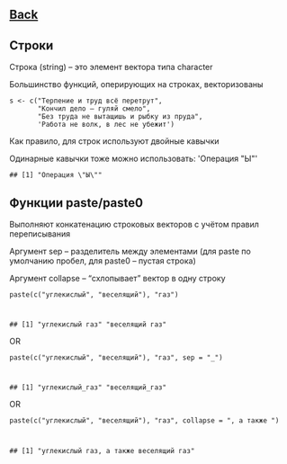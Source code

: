 ## [Back](https://github.com/ifanzilka/Statistic_for_R/blob/main/Module%202:%20advanced%20structures/module2.md)


## Строки

Строка (string) – это элемент вектора типа character

Большинство функций, оперирующих на строках, векторизованы

    s <- c("Терпение и труд всё перетрут", 
           "Кончил дело — гуляй смело", 
           "Без труда не вытащишь и рыбку из пруда",
           'Работа не волк, в лес не убежит')

Как правило, для строк используют двойные кавычки

Одинарные кавычки тоже можно использовать: 'Операция "Ы"'

    
    ## [1] "Операция \"Ы\""


## Функции paste/paste0

Выполняют конкатенацию строковых векторов с учётом правил переписывания

Аргумент sep – разделитель между элементами (для paste по умолчанию пробел, для paste0 – пустая строка)

Аргумент collapse – “схлопывает” вектор в одну строку

    paste(c("углекислый", "веселящий"), "газ")
#

    ## [1] "углекислый газ" "веселящий газ"
OR
    
    paste(c("углекислый", "веселящий"), "газ", sep = "_")
#
    ## [1] "углекислый_газ" "веселящий_газ"
OR

    paste(c("углекислый", "веселящий"), "газ", collapse = ", а также ")
#
    ## [1] "углекислый газ, а также веселящий газ"

